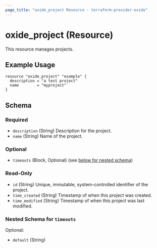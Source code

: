 ```yaml
---
page_title: "oxide_project Resource - terraform-provider-oxide"
---
```


# oxide_project (Resource)

This resource manages projects.

## Example Usage

```hcl
resource "oxide_project" "example" {
  description = "a test project"
  name        = "myproject"
}
```

## Schema

### Required

- `description` (String) Description for the project.
- `name` (String) Name of the project.

### Optional

- `timeouts` (Block, Optional) (see [below for nested schema](#nestedblock--timeouts))

### Read-Only

- `id` (String) Unique, immutable, system-controlled identifier of the project.
- `time_created` (String) Timestamp of when this project was created.
- `time_modified` (String) Timestamp of when this project was last modified.

<a id="nestedblock--timeouts"></a>

### Nested Schema for `timeouts`

Optional:

- `default` (String)
